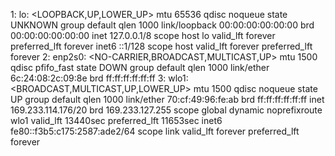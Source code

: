 1: lo: <LOOPBACK,UP,LOWER_UP> mtu 65536 qdisc noqueue state UNKNOWN group default qlen 1000
    link/loopback 00:00:00:00:00:00 brd 00:00:00:00:00:00
    inet 127.0.0.1/8 scope host lo
       valid_lft forever preferred_lft forever
    inet6 ::1/128 scope host 
       valid_lft forever preferred_lft forever
2: enp2s0: <NO-CARRIER,BROADCAST,MULTICAST,UP> mtu 1500 qdisc pfifo_fast state DOWN group default qlen 1000
    link/ether 6c:24:08:2c:09:8e brd ff:ff:ff:ff:ff:ff
3: wlo1: <BROADCAST,MULTICAST,UP,LOWER_UP> mtu 1500 qdisc noqueue state UP group default qlen 1000
    link/ether 70:cf:49:96:fe:ab brd ff:ff:ff:ff:ff:ff
    inet 169.233.114.176/20 brd 169.233.127.255 scope global dynamic noprefixroute wlo1
       valid_lft 13440sec preferred_lft 11653sec
    inet6 fe80::f3b5:c175:2587:ade2/64 scope link 
       valid_lft forever preferred_lft forever
